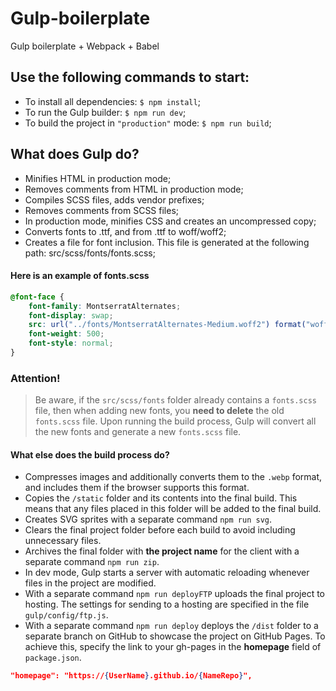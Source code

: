 # Gulp-boilerplate
Gulp boilerplate + Webpack + Babel

## Use the following commands to start:

- To install all dependencies: `$ npm install`;
- To run the Gulp builder: `$ npm run dev`;
- To build the project in `"production"` mode: `$ npm run build`;

## What does Gulp do?
- Minifies HTML in production mode;
- Removes comments from HTML in production mode;
- Compiles SCSS files, adds vendor prefixes;
- Removes comments from SCSS files;
- In production mode, minifies CSS and creates an uncompressed copy;
- Converts fonts to .ttf, and from .ttf to woff/woff2;
- Creates a file for font inclusion. This file is generated at the following path: src/scss/fonts/fonts.scss;
#### Here is an example of fonts.scss
```scss
@font-face {
	font-family: MontserratAlternates;
	font-display: swap;
	src: url("../fonts/MontserratAlternates-Medium.woff2") format("woff2"), url("../fonts/MontserratAlternates-Medium.woff") format("woff");
	font-weight: 500;
	font-style: normal;
}
```
### Attention!
> Be aware, if the `src/scss/fonts` folder already contains a `fonts.scss` file, then when adding new fonts, you **need to delete** the old `fonts.scss` file. Upon running the build process, Gulp will convert all the new fonts and generate a new `fonts.scss` file.

#### What else does the build process do?
- Compresses images and additionally converts them to the `.webp` format, and includes them if the browser supports this format.
- Copies the `/static` folder and its contents into the final build. This means that any files placed in this folder will be added to the final build.
- Creates SVG sprites with a separate command `npm run svg`.
- Clears the final project folder before each build to avoid including unnecessary files.
- Archives the final folder with **the project name** for the client with a separate command `npm run zip`.
- In dev mode, Gulp starts a server with automatic reloading whenever files in the project are modified.
- With a separate command `npm run deployFTP` uploads the final project to hosting. The settings for sending to a hosting are specified in the file `gulp/config/ftp.js`.
- With a separate command `npm run deploy` deploys the `/dist` folder to a separate branch on GitHub to showcase the project on GitHub Pages. To achieve this, specify the link to your gh-pages in the **homepage** field of `package.json`.
```json
"homepage": "https://{UserName}.github.io/{NameRepo}",
```